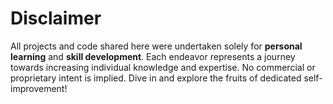 # Disclaimer

All projects and code shared here were undertaken solely for **personal learning** and **skill development**. Each endeavor represents a journey towards increasing individual knowledge and expertise. No commercial or proprietary intent is implied. Dive in and explore the fruits of dedicated self-improvement!
